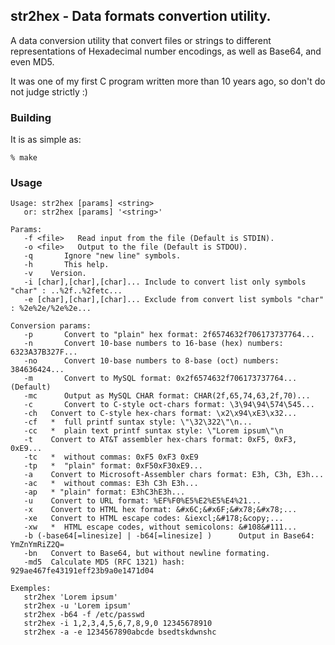 str2hex - Data formats convertion utility.
--------------------

A data conversion utility that convert files or strings to different representations of Hexadecimal number encodings, as well as Base64, and even MD5.

It was one of my first C program written more than 10 years ago, so don't do not judge strictly :)

### Building
It is as simple as:

    % make

### Usage
```
Usage: str2hex [params] <string>
   or: str2hex [params] '<string>'

Params:
   -f <file>   Read input from the file (Default is STDIN).
   -o <file>   Output to the file (Default is STDOU).
   -q       Ignore "new line" symbols.
   -h       This help.
   -v    Version.
   -i [char],[char],[char]... Include to convert list only symbols "char" : ..%2f..%2fetc...
   -e [char],[char],[char]... Exclude from convert list symbols "char" : %2e%2e/%2e%2e...

Conversion params:
   -p       Convert to "plain" hex format: 2f6574632f706173737764...
   -n       Convert 10-base numbers to 16-base (hex) numbers: 6323A37B327F...
   -no      Convert 10-base numbers to 8-base (oct) numbers: 384636424...
   -m       Convert to MySQL format: 0x2f6574632f706173737764... (Default)
   -mc      Output as MySQL CHAR format: CHAR(2f,65,74,63,2f,70)...
   -c       Convert to C-style oct-chars format: \3\94\94\574\545...
   -ch   Convert to C-style hex-chars format: \x2\x94\xE3\x32...
   -cf   *  full printf suntax style: \"\32\322\"\n...
   -cc   *  plain text printf suntax style: \"Lorem ipsum\"\n
   -t    Convert to AT&T assembler hex-chars format: 0xF5, 0xF3, 0xE9...
   -tc   *  without commas: 0xF5 0xF3 0xE9
   -tp   *  "plain" format: 0xF50xF30xE9...
   -a    Convert to Microsoft-Assembler chars format: E3h, C3h, E3h...
   -ac   *  without commas: E3h C3h E3h...
   -ap   * "plain" format: E3hC3hE3h...
   -u    Convert to URL format: %EF%F0%E5%E2%E5%E4%21...
   -x    Convert to HTML hex format: &#x6C;&#x6F;&#x78;&#x78;...
   -xe   Convert to HTML escape codes: &iexcl;&#178;&copy;...
   -xw   *  HTML escape codes, without semicolons: &#108&#111...
   -b (-base64[=linesize] | -b64[=linesize] )      Output in Base64: YmZnYmRiZ2Q=
   -bn   Convert to Base64, but without newline formating.
   -md5  Calculate MD5 (RFC 1321) hash: 929ae467fe43191eff23b9a0e1471d04

Exemples:
   str2hex 'Lorem ipsum'
   str2hex -u 'Lorem ipsum'
   str2hex -b64 -f /etc/passwd
   str2hex -i 1,2,3,4,5,6,7,8,9,0 12345678910
   str2hex -a -e 1234567890abcde bsedtskdwnshc
```
